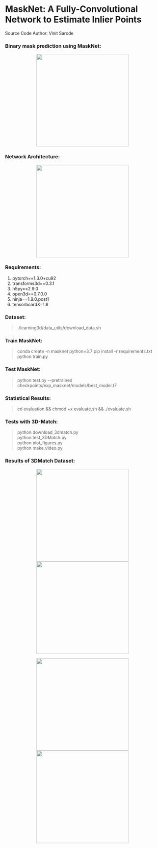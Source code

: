 # MaskNet: A Fully-Convolutional Network to Estimate Inlier Points

Source Code Author: Vinit Sarode

### Binary mask prediction using MaskNet:
<p align="center">
	<img src="https://github.com/vinits5/masknet/blob/main/images/approach.gif" height="300">
</p>

### Network Architecture:
<p align="center">
	<img src="https://github.com/vinits5/masknet/blob/main/images/network.png" height="300">
</p>

### Requirements:
1. pytorch==1.3.0+cu92
2. transforms3d==0.3.1
3. h5py==2.9.0
4. open3d==0.7.0.0
5. ninja==1.9.0.post1
6. tensorboardX=1.8

### Dataset:
> ./learning3d/data_utils/download_data.sh

### Train MaskNet:
> conda create -n masknet python=3.7
> pip install -r requirements.txt
> python train.py

### Test MaskNet:
> python test.py --pretrained checkpoints/exp_masknet/models/best_model.t7

### Statistical Results:
> cd evaluation && chmod +x evaluate.sh && ./evaluate.sh

### Tests with 3D-Match:
> python download_3dmatch.py\
> python test_3DMatch.py\
> python plot_figures.py\
> python make_video.py

### Results of 3DMatch Dataset:
<p align="center">
	<img src="https://github.com/vinits5/masknet/blob/main/images/3.gif" height="300">
	<img src="https://github.com/vinits5/masknet/blob/main/images/4.gif" height="300">
</p>

<p align="center">
	<img src="https://github.com/vinits5/masknet/blob/main/images/1.gif" height="300">
	<img src="https://github.com/vinits5/masknet/blob/main/images/2.gif" height="300">
</p>